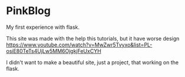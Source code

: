 # PinkBlog
My first experience with flask.


This site was made with the help this tutorials, but it have worse design https://www.youtube.com/watch?v=MwZwr5Tvyxo&list=PL-osiE80TeTs4UjLw5MM6OjgkjFeUxCYH

I didn't want to make a beautiful site, just a project, that working on the flask.
